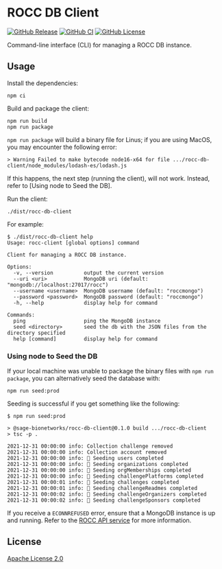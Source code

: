 # ROCC DB Client

[![GitHub Release](https://img.shields.io/github/release/Sage-Bionetworks/rocc-db-client.svg?include_prereleases&color=94398d&labelColor=555555&logoColor=ffffff&style=for-the-badge&logo=github)](https://github.com/Sage-Bionetworks/rocc-db-client/releases)
[![GitHub CI](https://img.shields.io/github/workflow/status/Sage-Bionetworks/rocc-db-client/CI.svg?color=94398d&labelColor=555555&logoColor=ffffff&style=for-the-badge&logo=github)](https://github.com/Sage-Bionetworks/rocc-db-client)
[![GitHub License](https://img.shields.io/github/license/Sage-Bionetworks/rocc-db-client.svg?color=94398d&labelColor=555555&logoColor=ffffff&style=for-the-badge&logo=github)](https://github.com/Sage-Bionetworks/rocc-db-client)

Command-line interface (CLI) for managing a ROCC DB instance.

## Usage

Install the dependencies:

    npm ci

Build and package the client:

    npm run build
    npm run package

`npm run package` will build a binary file for Linus; if you are using MacOS, you may encounter the following error:

    > Warning Failed to make bytecode node16-x64 for file .../rocc-db-client/node_modules/lodash-es/lodash.js

If this happens, the next step (running the client), will not work.  Instead, refer to [Using node to Seed the DB].

Run the client:

    ./dist/rocc-db-client

For example:

    $ ./dist/rocc-db-client help
    Usage: rocc-client [global options] command

    Client for managing a ROCC DB instance.

    Options:
      -v, --version          output the current version
      --uri <uri>            MongoDB uri (default: "mongodb://localhost:27017/rocc")
      --username <username>  MongoDB username (default: "roccmongo")
      --password <password>  MongoDB password (default: "roccmongo")
      -h, --help             display help for command

    Commands:
      ping                   ping the MongoDB instance
      seed <directory>       seed the db with the JSON files from the directory specified
      help [command]         display help for command

### Using node to Seed the DB

If your local machine was unable to package the binary files with `npm run package`, you can alternatively seed the database with:

    npm run seed:prod
    
Seeding is successful if you get something like the following:

    $ npm run seed:prod

    > @sage-bionetworks/rocc-db-client@0.1.0 build .../rocc-db-client
    > tsc -p .

    2021-12-31 00:00:00 info: Collection challenge removed
    2021-12-31 00:00:00 info: Collection account removed
    2021-12-31 00:00:00 info: 🌱 Seeding users completed
    2021-12-31 00:00:00 info: 🌱 Seeding organizations completed
    2021-12-31 00:00:00 info: 🌱 Seeding orgMemberships completed
    2021-12-31 00:00:00 info: 🌱 Seeding challengePlatforms completed
    2021-12-31 00:00:01 info: 🌱 Seeding challenges completed
    2021-12-31 00:00:01 info: 🌱 Seeding challengeReadmes completed
    2021-12-31 00:00:02 info: 🌱 Seeding challengeOrganizers completed
    2021-12-31 00:00:02 info: 🌱 Seeding challengeSponsors completed

If you receive a `ECONNREFUSED` error, ensure that a MongoDB instance is up and running. Refer to the [ROCC API service] for more information.

## License

[Apache License 2.0]

<!-- Links -->

[Using node to Seed]: #using-node-to-seed-the-db
[Apache License 2.0]: https://github.com/Sage-Bionetworks/rocc-db-client/blob/develop/LICENSE
[ROCC API service]: https://github.com/Sage-Bionetworks/rocc-service#running-with-docker
